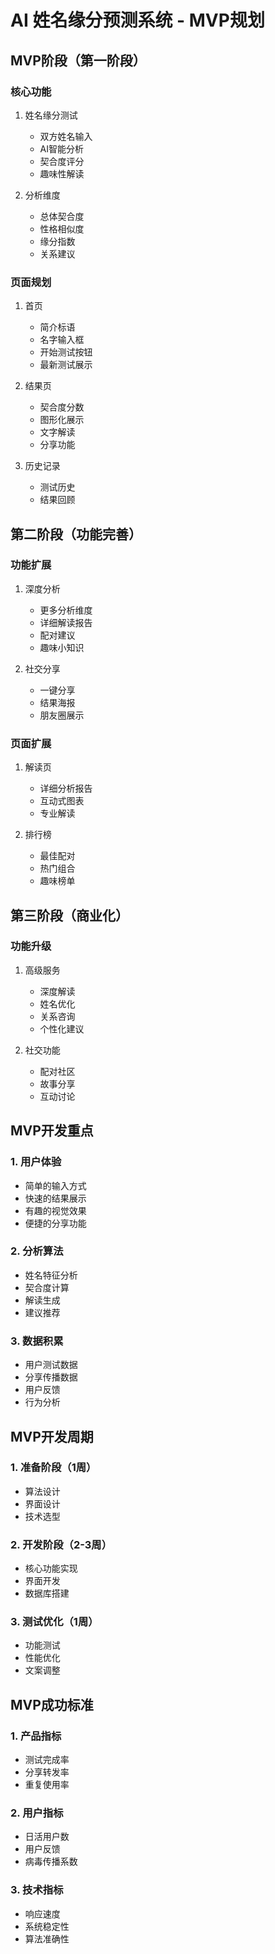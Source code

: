 # AI 姓名缘分预测系统 - MVP规划

## MVP阶段（第一阶段）

### 核心功能
1. 姓名缘分测试
   - 双方姓名输入
   - AI智能分析
   - 契合度评分
   - 趣味性解读

2. 分析维度
   - 总体契合度
   - 性格相似度
   - 缘分指数
   - 关系建议

### 页面规划
1. 首页
   - 简介标语
   - 名字输入框
   - 开始测试按钮
   - 最新测试展示

2. 结果页
   - 契合度分数
   - 图形化展示
   - 文字解读
   - 分享功能

3. 历史记录
   - 测试历史
   - 结果回顾

## 第二阶段（功能完善）

### 功能扩展
1. 深度分析
   - 更多分析维度
   - 详细解读报告
   - 配对建议
   - 趣味小知识

2. 社交分享
   - 一键分享
   - 结果海报
   - 朋友圈展示

### 页面扩展
1. 解读页
   - 详细分析报告
   - 互动式图表
   - 专业解读

2. 排行榜
   - 最佳配对
   - 热门组合
   - 趣味榜单

## 第三阶段（商业化）

### 功能升级
1. 高级服务
   - 深度解读
   - 姓名优化
   - 关系咨询
   - 个性化建议

2. 社交功能
   - 配对社区
   - 故事分享
   - 互动讨论

## MVP开发重点

### 1. 用户体验
- 简单的输入方式
- 快速的结果展示
- 有趣的视觉效果
- 便捷的分享功能

### 2. 分析算法
- 姓名特征分析
- 契合度计算
- 解读生成
- 建议推荐

### 3. 数据积累
- 用户测试数据
- 分享传播数据
- 用户反馈
- 行为分析

## MVP开发周期

### 1. 准备阶段（1周）
- 算法设计
- 界面设计
- 技术选型

### 2. 开发阶段（2-3周）
- 核心功能实现
- 界面开发
- 数据库搭建

### 3. 测试优化（1周）
- 功能测试
- 性能优化
- 文案调整

## MVP成功标准

### 1. 产品指标
- 测试完成率
- 分享转发率
- 重复使用率

### 2. 用户指标
- 日活用户数
- 用户反馈
- 病毒传播系数

### 3. 技术指标
- 响应速度
- 系统稳定性
- 算法准确性 